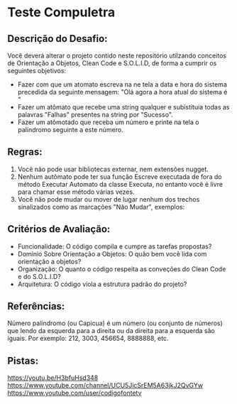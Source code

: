# Teste Compuletra
## Descrição do Desafio:
Você deverá alterar o projeto contido neste repositório utilzando conceitos de Orientação a Objetos, Clean Code e S.O.L.I.D, de forma a cumprir os seguintes objetivos:

* Fazer com que um atomato escreva na ne tela a data e hora do sistema precedida da seguinte mensagem: "Olá agora a hora atual do sistema é "
* Fazer um atômato que recebe uma string qualquer e subistituia todas as palavras "Falhas" presentes na string por "Sucesso".
* Fazer um atômotado que receba um número e printe na tela o palíndromo seguinte a este número.

## Regras:
1) Você não pode usar bibliotecas externar, nem extensões nugget.
2) Nenhum autômato pode ter sua função Escreve executada de fora do método Executar Automato da classe Executa, no entanto você é livre para chamar esse método várias vezes.
3) Você não pode mudar ou mover de lugar nenhum dos trechos sinalizados como as marcações "Não Mudar", exemplos:


## Critérios de Avaliação:
* Funcionalidade: O código compila e cumpre as tarefas propostas?
* Domínio Sobre Orientação a Objetos: O quão bem você lida com orientação a objetos?
* Organização: O quanto o código respeita as conveções do Clean Code e do S.O.L.I.D?
* Arquitetura: O código viola a estrutura padrão do projeto?

## Referências:
Número palíndromo (ou Capicua) é um número (ou conjunto de números) que lendo da esquerda para a direita ou da direita para a esquerda são iguais.
Por exemplo: 212, 3003, 456654, 8888888, etc.

## Pistas:
https://youtu.be/H3bfuHsd348
https://www.youtube.com/channel/UCU5JicSrEM5A63jkJ2QvGYw
https://www.youtube.com/user/codigofontetv
